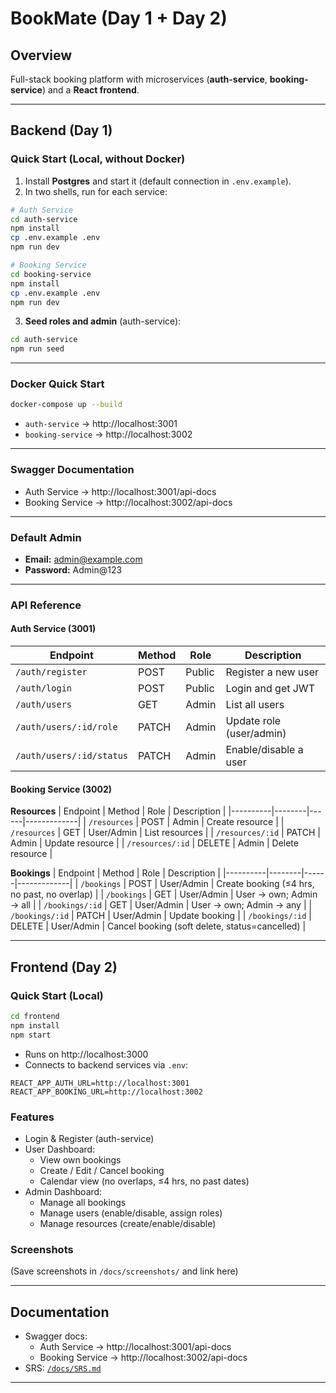 # BookMate (Day 1 + Day 2)

## Overview
Full-stack booking platform with microservices (**auth-service**, **booking-service**) and a **React frontend**.

---

## Backend (Day 1)

### Quick Start (Local, without Docker)
1. Install **Postgres** and start it (default connection in `.env.example`).
2. In two shells, run for each service:

```bash
# Auth Service
cd auth-service
npm install
cp .env.example .env
npm run dev

# Booking Service
cd booking-service
npm install
cp .env.example .env
npm run dev
```

3. **Seed roles and admin** (auth-service):
```bash
cd auth-service
npm run seed
```

---

### Docker Quick Start
```bash
docker-compose up --build
```
- `auth-service` → http://localhost:3001  
- `booking-service` → http://localhost:3002  

---

### Swagger Documentation
- Auth Service → http://localhost:3001/api-docs  
- Booking Service → http://localhost:3002/api-docs  

---

### Default Admin
- **Email:** admin@example.com  
- **Password:** Admin@123  

---

### API Reference

#### Auth Service (3001)
| Endpoint | Method | Role | Description |
|----------|--------|------|-------------|
| `/auth/register` | POST | Public | Register a new user |
| `/auth/login` | POST | Public | Login and get JWT |
| `/auth/users` | GET | Admin | List all users |
| `/auth/users/:id/role` | PATCH | Admin | Update role (user/admin) |
| `/auth/users/:id/status` | PATCH | Admin | Enable/disable a user |

#### Booking Service (3002)

**Resources**
| Endpoint | Method | Role | Description |
|----------|--------|------|-------------|
| `/resources` | POST | Admin | Create resource |
| `/resources` | GET | User/Admin | List resources |
| `/resources/:id` | PATCH | Admin | Update resource |
| `/resources/:id` | DELETE | Admin | Delete resource |

**Bookings**
| Endpoint | Method | Role | Description |
|----------|--------|------|-------------|
| `/bookings` | POST | User/Admin | Create booking (≤4 hrs, no past, no overlap) |
| `/bookings` | GET | User/Admin | User → own; Admin → all |
| `/bookings/:id` | GET | User/Admin | User → own; Admin → any |
| `/bookings/:id` | PATCH | User/Admin | Update booking |
| `/bookings/:id` | DELETE | User/Admin | Cancel booking (soft delete, status=cancelled) |

---

## Frontend (Day 2)

### Quick Start (Local)
```bash
cd frontend
npm install
npm start
```
- Runs on http://localhost:3000  
- Connects to backend services via `.env`:
```env
REACT_APP_AUTH_URL=http://localhost:3001
REACT_APP_BOOKING_URL=http://localhost:3002
```

### Features
- Login & Register (auth-service)
- User Dashboard:
  - View own bookings
  - Create / Edit / Cancel booking
  - Calendar view (no overlaps, ≤4 hrs, no past dates)
- Admin Dashboard:
  - Manage all bookings
  - Manage users (enable/disable, assign roles)
  - Manage resources (create/enable/disable)

### Screenshots
(Save screenshots in `/docs/screenshots/` and link here)

---

## Documentation
- Swagger docs:  
  - Auth Service → http://localhost:3001/api-docs  
  - Booking Service → http://localhost:3002/api-docs  
- SRS: [`/docs/SRS.md`](./docs/SRS.md)

---
